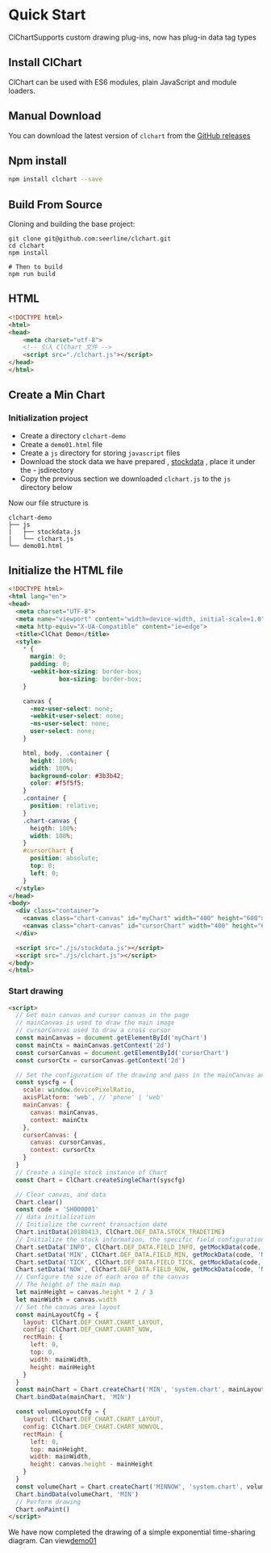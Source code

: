 
# Quick Start

ClChartSupports custom drawing plug-ins, now has plug-in data tag types

## Install ClChart

ClChart can be used with ES6 modules, plain JavaScript and module loaders.

## Manual Download

You can download the latest version of `clchart` from the [GitHub releases](https://github.com/seerline/clchart/releases/latest)

## Npm install

```bash
npm install clchart --save
```

## Build From Source

Cloning and building the base project:

```shell
git clone git@github.com:seerline/clchart.git
cd clchart
npm install

# Then to build
npm run build
```

## HTML

```html
<!DOCTYPE html>
<html>
<head>
    <meta charset="utf-8">
    <!-- 引入 ClChart 文件 -->
    <script src="./clchart.js"></script>
</head>
</html>
```

## Create a Min Chart

### Initialization project

- Create a directory `clchart-demo`
- Create a `demo01.html` file
- Create a `js` directory for storing `javascript` files
- Download the stock data we have prepared , [stockdata](https://seerline.github.io/clchart/stockdata.js) , place it under the - jsdirectory
- Copy the previous section we downloaded `clchart.js` to the `js` directory below

Now our file structure is

```
clchart-demo
├── js
|   ├── stockdata.js
|   └── clchart.js
└── demo01.html
```

## Initialize the HTML file

```html
<!DOCTYPE html>
<html lang="en">
<head>
  <meta charset="UTF-8">
  <meta name="viewport" content="width=device-width, initial-scale=1.0">
  <meta http-equiv="X-UA-Compatible" content="ie=edge">
  <title>ClChat Demo</title>
  <style>
    * {
      margin: 0;
      padding: 0;
      -webkit-box-sizing: border-box;
              box-sizing: border-box;
    }

    canvas {
      -moz-user-select: none;
      -webkit-user-select: none;
      -ms-user-select: none;
      user-select: none;
    }

    html, body, .container {
      height: 100%;
      width: 100%;
      background-color: #3b3b42;
      color: #f5f5f5;
    }
    .container {
      position: relative;
    }
    .chart-canvas {
      heigth: 100%;
      width: 100%;
    }
    #cursorChart {
      position: absolute;
      top: 0;
      left: 0;
    }
  </style>
</head>
<body>
  <div class="container">
    <canvas class="chart-canvas" id="myChart" width="400" height="600"></canvas>
    <canvas class="chart-canvas" id="cursorChart" width="400" height="600"></canvas>
  </div>

  <script src="./js/stockdata.js"></script>
  <script src="./js/clchart.js"></script>
</body>
</html>
```

### Start drawing


```html
<script>
  // Get main canvas and cursor canvas in the page
  // mainCanvas is used to draw the main image
  // cursorCanvas used to draw a cross cursor
  const mainCanvas = document.getElementById('myChart')
  const mainCtx = mainCanvas.getContext('2d')
  const cursorCanvas = document.getElementById('cursorChart')
  const cursorCtx = cursorCanvas.getContext('2d')

  // Set the configuration of the drawing and pass in the mainCanvas and cursorCanvas for initialization
  const syscfg = {
    scale: window.devicePixelRatio,
    axisPlatform: 'web', // 'phone' | 'web'
    mainCanvas: {
      canvas: mainCanvas,
      context: mainCtx
    },
    cursorCanvas: {
      canvas: cursorCanvas,
      context: cursorCtx
    }
  }
  // Create a single stock instance of Chart
  const Chart = ClChart.createSingleChart(syscfg)

  // Clear canvas, and data
  Chart.clear()
  const code = 'SH000001'
  // data initialization
  // Initialize the current transaction date
  Chart.initData(20180413, ClChart.DEF_DATA.STOCK_TRADETIME)
  // Initialize the stock information, the specific field configuration can view the data layer, the definition of various data structures
  Chart.setData('INFO', ClChart.DEF_DATA.FIELD_INFO, getMockData(code, 'INFO'))
  Chart.setData('MIN', ClChart.DEF_DATA.FIELD_MIN, getMockData(code, 'MIN'))
  Chart.setData('TICK', ClChart.DEF_DATA.FIELD_TICK, getMockData(code, 'TICK'))
  Chart.setData('NOW', ClChart.DEF_DATA.FIELD_NOW, getMockData(code, 'NOW'))
  // Configure the size of each area of the canvas
  // The height of the main map
  let mainHeight = canvas.height * 2 / 3
  let mainWidth = canvas.width
  // Set the canvas area layout
  const mainLayoutCfg = {
    layout: ClChart.DEF_CHART.CHART_LAYOUT,
    config: ClChart.DEF_CHART.CHART_NOW,
    rectMain: {
      left: 0,
      top: 0,
      width: mainWidth,
      height: mainHeight
    }
  }
  const mainChart = Chart.createChart('MIN', 'system.chart', mainLayoutCfg, function (result) {})
  Chart.bindData(mainChart, 'MIN')

  const volumeLoyoutCfg = {
    layout: ClChart.DEF_CHART.CHART_LAYOUT,
    config: ClChart.DEF_CHART.CHART_NOWVOL,
    rectMain: {
      left: 0,
      top: mainHeight,
      width: mainWidth,
      height: canvas.height - mainHeight
    }
  }
  const volumeChart = Chart.createChart('MINNOW', 'system.chart', volumeLoyoutCfg, function (result) {})
  Chart.bindData(volumeChart, 'MIN')
  // Perform drawing
  Chart.onPaint()
</script>
```

We have now completed the drawing of a simple exponential time-sharing diagram. Can view[demo01](https://seerline.github.io/clchart/samples/guide/demo01.html)